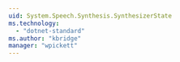 ```yaml
---
uid: System.Speech.Synthesis.SynthesizerState
ms.technology: 
  - "dotnet-standard"
ms.author: "kbridge"
manager: "wpickett"
---
```

